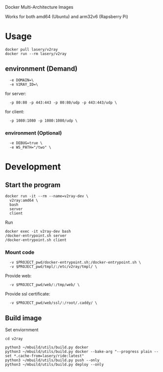 Docker Multi-Architecture Images

Works for both amd64 (Ubuntu) and arm32v6 (Rapsberry Pi)

# Usage
```
docker pull lasery/v2ray
docker run --rm lasery/v2ray
```

## environment (Demand)
```
  -e DOMAIN=\
  -e V2RAY_ID=\
```

for server:
```
  -p 80:80 -p 443:443 -p 80:80/udp -p 443:443/udp \
```

for client:
```
  -p 1080:1080 -p 1080:1080/udp \
```

### environment (Optional)
```
  -e DEBUG=true \
  -e WS_PATH="/two" \
```

# Development

## Start the program
```
docker run -it --rm --name=v2ray-dev \
  v2ray:amd64 \
  bash
  server
  client
```

Run
```
docker exec -it v2ray-dev bash
/docker-entrypoint.sh server
/docker-entrypoint.sh client
```

### Mount code
```
  -v $PROJECT_pwd/docker-entrypoint.sh:/docker-entrypoint.sh \
  -v $PROJECT_pwd/tmpl/:/etc/v2ray/tmpl/ \
```

Provide web:
```
  -v $PROJECT_pwd/web/:/tmp/web/ \
```

Provide ssl certificate:
```
  -v $PROJECT_pwd/web/ssl/:/root/.caddy/ \
```

## Build image
Set enviornment
```
cd v2ray
```

```
python3 ~/mbuild/utils/build.py docker
python3 ~/mbuild/utils/build.py docker --bake-arg "--progress plain --set *.cache-from=lasery/ride:latest"
python3 ~/mbuild/utils/build.py push --only
python3 ~/mbuild/utils/build.py deploy --only
```
